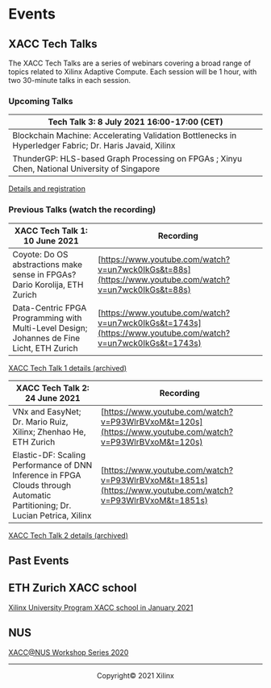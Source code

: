 # Events

## XACC Tech Talks

The XACC Tech Talks are a series of webinars covering a broad range of topics related to Xilinx Adaptive Compute. Each session will be 1 hour, with two 30-minute talks in each session. 

### Upcoming Talks

| Tech Talk 3: 8 July 2021 16:00-17:00 (CET)                   |
| ------------------------------------------------------------ |
| Blockchain Machine: Accelerating Validation Bottlenecks in Hyperledger Fabric; Dr. Haris Javaid, Xilinx |
| ThunderGP: HLS-based Graph Processing on FPGAs ; Xinyu Chen, National  University of Singapore |

[Details and registration](./xacc_tech_talks.html#xacc-tech-talk-3)

### Previous Talks (watch the recording)

| XACC Tech Talk 1: 10 June 2021 | Recording                                           |
| ------------------------------------------------------------ | --------------------------------------------------- |
| Coyote: Do OS abstractions make sense in FPGAs? Dario Korolija, ETH Zurich | [https://www.youtube.com/watch?v=un7wck0IkGs&t=88s](https://www.youtube.com/watch?v=un7wck0IkGs&t=88s)   |
| Data-Centric FPGA Programming with Multi-Level Design; Johannes de Fine Licht, ETH Zurich | [https://www.youtube.com/watch?v=un7wck0IkGs&t=1743s](https://www.youtube.com/watch?v=un7wck0IkGs&t=1743s) |

[XACC Tech Talk 1 details (archived)](./xacc_tech_talks.html)

| XACC Tech Talk 2: 24 June 2021 | Recording                                           |
| ------------------------------------------------------------ | --------------------------------------------------- |
|  VNx and EasyNet; Dr. Mario Ruiz, Xilinx; Zhenhao He, ETH Zurich | [https://www.youtube.com/watch?v=P93WlrBVxoM&t=120s](https://www.youtube.com/watch?v=P93WlrBVxoM&t=120s)   |
| Elastic-DF: Scaling Performance of DNN Inference in FPGA Clouds through Automatic Partitioning; Dr. Lucian Petrica, Xilinx | [https://www.youtube.com/watch?v=P93WlrBVxoM&t=1851s](https://www.youtube.com/watch?v=P93WlrBVxoM&t=1851s) |

[XACC Tech Talk 2 details (archived)](./xacc_tech_talks.html#xacc-tech-talk-2)

## Past Events

## ETH Zurich XACC school

[Xilinx University Program XACC school in January 2021](xup_ethxacc_school_2021.md)

## NUS

[XACC@NUS Workshop Series 2020](https://xaccnus.github.io/)

---------------------------------------

<p align="center">Copyright&copy; 2021 Xilinx</p>